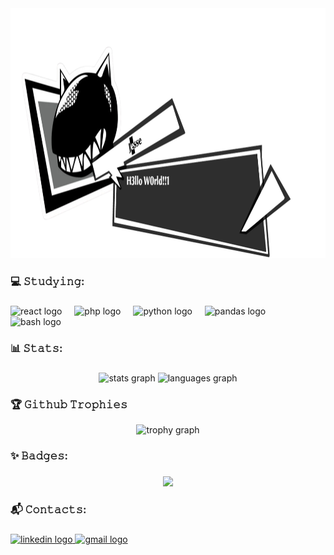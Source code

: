 <div align="center">
  <img height="400" src="https://github.com/JesseTrainee/JesseTrainee/blob/main/Jesse-H3llo%20W0rld!!1.png"  />
</div>

###

<h3 align="left">💻 𝚂𝚝𝚞𝚍𝚢𝚒𝚗𝚐:</h3>

###

<div align="left">
  <img src="https://cdn.jsdelivr.net/gh/devicons/devicon/icons/react/react-original.svg" height="40" alt="react logo"  />
  <img width="12" />
  <img src="https://cdn.jsdelivr.net/gh/devicons/devicon/icons/php/php-original.svg" height="40" alt="php logo"  />
  <img width="12" />
  <img src="https://cdn.jsdelivr.net/gh/devicons/devicon/icons/python/python-original.svg" height="40" alt="python logo"  />
  <img width="12" />
  <img src="https://cdn.jsdelivr.net/gh/devicons/devicon/icons/pandas/pandas-original.svg" height="40" alt="pandas logo"  />
  <img width="12" />
  <img src="https://skillicons.dev/icons?i=bash" height="40" alt="bash logo"  />
</div>

###

<h3 align="left">📊 𝚂𝚝𝚊𝚝𝚜:</h3>

###

<div align="center">
  <img src="https://github-readme-stats.vercel.app/api?username=JesseTrainee&hide_title=false&hide_rank=false&show_icons=true&include_all_commits=true&count_private=true&disable_animations=false&theme=merko&locale=en&hide_border=false&order=1" height="120" alt="stats graph"  />
  <img src="https://github-readme-stats.vercel.app/api/top-langs?username=JesseTrainee&locale=en&hide_title=false&layout=compact&card_width=320&langs_count=5&theme=merko&hide_border=false&order=2" height="120" alt="languages graph"  />
 
 <h3 align="left">🏆 𝙶𝚒𝚝𝚑𝚞𝚋 𝚃𝚛𝚘𝚙𝚑𝚒𝚎𝚜</h3>
 <img src="https://github-profile-trophy.vercel.app?username=JesseTrainee&theme=apprentice&column=-1&row=1&margin-w=8&margin-h=8&no-bg=false&no-frame=false&order=4" height="150" alt="trophy graph"  />
</div>

###

<h3 align="left">✨ 𝙱𝚊𝚍𝚐𝚎𝚜:</h3>

###

<div align="center">
  <img height="" src="https://www.codewars.com/users/JesseTrainee/badges/large"  />
</div>

###

<h3 align="left">📬 𝙲𝚘𝚗𝚝𝚊𝚌𝚝𝚜:</h3>

###

<div align="left">
  <a href="https://www.linkedin.com/in/jesse-cristina-soares-41812919b/" target="_blank">
    <img src="https://raw.githubusercontent.com/maurodesouza/profile-readme-generator/master/src/assets/icons/social/linkedin/default.svg" width="52" height="40" alt="linkedin logo"  />
  </a>
  <a href ="mailto:dev.jc2021@gmail.com" target="_blank">
    <img src="https://raw.githubusercontent.com/maurodesouza/profile-readme-generator/master/src/assets/icons/social/gmail/default.svg" width="52" height="40" alt="gmail logo"  />
  </a>
</div>

###
